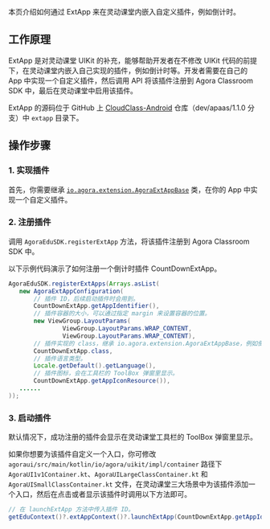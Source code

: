 本页介绍如何通过 ExtApp 来在灵动课堂内嵌入自定义插件，例如倒计时。

## 工作原理

ExtApp 是对灵动课堂 UIKit 的补充，能够帮助开发者在不修改 UIKit 代码的前提下，在灵动课堂内嵌入自己实现的插件，例如倒计时等。开发者需要在自己的 App 中实现一个自定义插件，然后调用 API 将该插件注册到 Agora Classroom SDK 中，最后在灵动课堂中启用该插件。

ExtApp 的源码位于 GitHub 上 [CloudClass-Android](https://github.com/AgoraIO-Community/CloudClass-Android) 仓库（dev/apaas/1.1.0 分支）中 `extapp` 目录下。

## 操作步骤

### 1. 实现插件

首先，你需要继承 [`io.agora.extension.AgoraExtAppBase`]() 类，在你的 App 中实现一个自定义插件。

### 2. 注册插件

调用 `AgoraEduSDK.registerExtApp` 方法，将该插件注册到 Agora Classroom SDK 中。

以下示例代码演示了如何注册一个倒计时插件 CountDownExtApp。

```java
AgoraEduSDK.registerExtApps(Arrays.asList(
   new AgoraExtAppConfiguration(
       // 插件 ID，后续启动插件时会用到。
       CountDownExtApp.getAppIdentifier(),
       // 插件容器的大小，可以通过指定 margin 来设置容器的位置。
       new ViewGroup.LayoutParams(
               ViewGroup.LayoutParams.WRAP_CONTENT,
               ViewGroup.LayoutParams.WRAP_CONTENT),
       // 插件实现的 class，继承 io.agora.extension.AgoraExtAppBase，例如倒计时插件。
       CountDownExtApp.class,
       // 插件语言类型。
       Locale.getDefault().getLanguage(),
       // 插件图标，会在工具栏的 ToolBox 弹窗里显示。
       CountDownExtApp.getAppIconResource()),
   ......
));
```

### 3. 启动插件

默认情况下，成功注册的插件会显示在灵动课堂工具栏的 ToolBox 弹窗里显示。

如果你想要为该插件自定义一个入口，你可修改 `agoraui/src/main/kotlin/io/agora/uikit/impl/container` 路径下 `AgoraUI1v1Container.kt`、`AgoraUILargeClassContainer.kt` 和 `AgoraUISmallClassContainer.kt` 文件，在灵动课堂三大场景中为该插件添加一个入口，然后在点击或者显示该插件时调用以下方法即可。

```java
// 在 launchExtApp 方法中传入插件 ID。
getEduContext()?.extAppContext()?.launchExtApp(CountDownExtApp.getAppIdentifier())
```